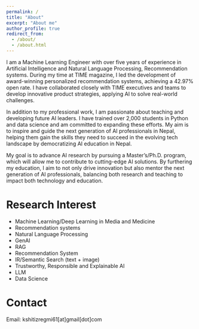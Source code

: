 ```yaml
---
permalink: /
title: "About"
excerpt: "About me"
author_profile: true
redirect_from: 
  - /about/
  - /about.html
---
```


I am a Machine Learning Engineer with over five years of experience in Artificial Intelligence and Natural Language Processing, Recommendation systems. During my time at TIME magazine, I led the development of award-winning personalized recommendation systems, achieving a 42.97% open rate. I have collaborated closely with TIME executives and teams to develop innovative product strategies, applying AI to solve real-world challenges. 

In addition to my professional work, I am passionate about teaching and developing future AI leaders. I have trained over 2,000 students in Python and data science and am committed to expanding these efforts. My aim is to inspire and guide the next generation of AI professionals in Nepal, helping them gain the skills they need to succeed in the evolving tech landscape by democratizing AI education in Nepal.

My goal is to advance AI research by pursuing a Master’s/Ph.D. program, which will allow me to contribute to cutting-edge AI solutions. By furthering my education, I aim to not only drive innovation but also mentor the next generation of AI professionals, balancing both research and teaching to impact both technology and education.

# Research Interest

- Machine Learning/Deep Learning in Media and Medicine
- Recommendation systems
- Natural Language Processing
- GenAI
- RAG
- Recommendation System
- IR/Semantic Search (text + image)
- Trustworthy, Responsible and Explainable AI
- LLM
- Data Science



# Contact

Email: kshitizregmi61[at]gmail[dot]com
